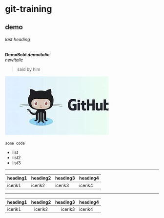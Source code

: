 # git-training

## demo
###### last heading
**DemoBold _demoitalic_**
<br/>
*newitalic*
> said by him

[![git banner](https://github.com/fatihsevimtr/git-training/blob/master/OIP.jfif)](https://github.com/)

` some code `
- list
- list2
- list3

<hr>

|heading1|heading2|heading3|heading4|
|--------|--------|--------|--------|
|icerik1|icerik2|icerik3|icerik4|

<hr>

|heading1|heading2|heading3|heading4|
|:-------|:------:|-------:|--------|
|icerik1|icerik2|icerik3|icerik4|
